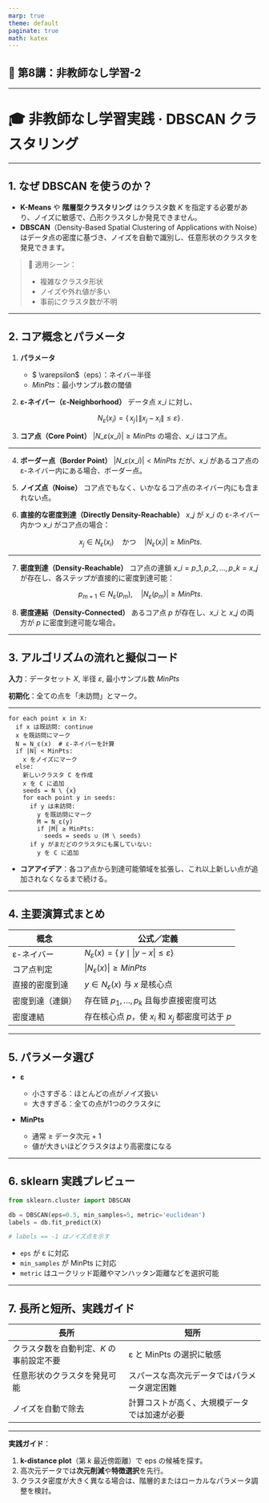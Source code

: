```yaml
---
marp: true
theme: default
paginate: true
math: katex
---
```


<style>
section {
  font-family: "Microsoft YaHei", "PingFang SC", "Source Han Sans", "Noto Sans CJK SC", sans-serif;
}
</style>

## <!-- fit -->📘 第8講：非教師なし学習-2

---

# 🎓 非教師なし学習実践 · DBSCAN クラスタリング

---

## 1. なぜ DBSCAN を使うのか？

* **K-Means** や **階層型クラスタリング** はクラスタ数 $K$ を指定する必要があり、ノイズに敏感で、凸形クラスタしか発見できません。
* **DBSCAN**（Density-Based Spatial Clustering of Applications with Noise）はデータ点の密度に基づき、ノイズを自動で識別し、任意形状のクラスタを発見できます。

> 🔑 適用シーン：
>
> * 複雑なクラスタ形状
> * ノイズや外れ値が多い
> * 事前にクラスタ数が不明

---

## 2. コア概念とパラメータ

1. **パラメータ**

   * $
     \varepsilon$（eps）：ネイバー半径
   * $\mathit{MinPts}$：最小サンプル数の閾値

2. **ε-ネイバー（ε-Neighborhood）**
   データ点 $x\_i$ に対し、

   $$
   N_{\varepsilon}(x_i) = \{\,x_j \mid \|x_j - x_i\| \le \varepsilon\}\,.
   $$

3. **コア点（Core Point）**
   $|N\_{\varepsilon}(x\_i)| \ge \mathit{MinPts}$ の場合、$x\_i$ はコア点。

---

4. **ボーダー点（Border Point）**
   $|N\_{\varepsilon}(x\_i)| < \mathit{MinPts}$ だが、$x\_i$ があるコア点の ε-ネイバー内にある場合、ボーダー点。

5. **ノイズ点（Noise）**
   コア点でもなく、いかなるコア点のネイバー内にも含まれない点。

6. **直接的な密度到達（Directly Density-Reachable）**
   $x\_j$ が $x\_i$ の ε-ネイバー内かつ $x\_i$ がコア点の場合：

   $$
   x_j \in N_{\varepsilon}(x_i)
   \quad\text{かつ}\quad
   |N_{\varepsilon}(x_i)| \ge \mathit{MinPts}.
   $$

---

7. **密度到達（Density-Reachable）**
   コア点の連鎖 $x\_i = p\_1, p\_2, \dots, p\_k = x\_j$ が存在し、各ステップが直接的に密度到達可能：

   $$
   p_{m+1} \in N_{\varepsilon}(p_m),\quad |N_{\varepsilon}(p_m)| \ge \mathit{MinPts}.
   $$

8. **密度連結（Density-Connected）**
   あるコア点 $p$ が存在し、$x\_i$ と $x\_j$ の両方が $p$ に密度到達可能な場合。

---

## 3. アルゴリズムの流れと擬似コード

**入力**：データセット $X$, 半径 $\varepsilon$, 最小サンプル数 $\mathit{MinPts}$

**初期化**：全ての点を「未訪問」とマーク。

---

```text
for each point x in X:
  if x は既訪問: continue
  x を既訪問にマーク
  N = N_ε(x)  # ε-ネイバーを計算
  if |N| < MinPts:
    x をノイズにマーク
  else:
    新しいクラスタ C を作成
    x を C に追加
    seeds = N \ {x}
    for each point y in seeds:
      if y は未訪問:
        y を既訪問にマーク
        M = N_ε(y)
        if |M| ≥ MinPts:
          seeds = seeds ∪ (M \ seeds)
      if y がまだどのクラスタにも属していない:
        y を C に追加
```

* **コアアイデア**：各コア点から到達可能領域を拡張し、これ以上新しい点が追加されなくなるまで続ける。

---

## 4. 主要演算式まとめ

| 概念       | 公式／定義 |
| -------- | ------------------------------------------------------------ |
| ε-ネイバー   | $N_\varepsilon(x) = \{\,y \mid \|y - x\| \le \varepsilon\}$ |
| コア点判定    | $\lvert N_\varepsilon(x)\rvert \ge \mathit{MinPts}$          |
| 直接的密度到達  | $y \in N_\varepsilon(x)$ 与 $x$ 是核心点                          |
| 密度到達（連鎖） | 存在链 $p_1,\dots,p_k$ 且每步直接密度可达                                |
| 密度連結     | 存在核心点 $p$，使 $x_i$ 和 $x_j$ 都密度可达于 $p$                         |

---

## 5. パラメータ選び

* **ε**

  * 小さすぎる：ほとんどの点がノイズ扱い
  * 大きすぎる：全ての点が1つのクラスタに

* **MinPts**

  * 通常 ≥ データ次元 + 1
  * 値が大きいほどクラスタはより高密度になる

---

## 6. sklearn 実践プレビュー

```python
from sklearn.cluster import DBSCAN

db = DBSCAN(eps=0.5, min_samples=5, metric='euclidean')
labels = db.fit_predict(X)

# labels == -1 はノイズ点を示す
```

* `eps` が ε に対応
* `min_samples` が MinPts に対応
* `metric` はユークリッド距離やマンハッタン距離などを選択可能

---

## 7. 長所と短所、実践ガイド

| 長所                       | 短所                     |
| ------------------------ | ---------------------- |
| クラスタ数を自動判定、$K$ の事前設定不要 | ε と MinPts の選択に敏感      |
| 任意形状のクラスタを発見可能           | スパースな高次元データではパラメータ選定困難 |
| ノイズを自動で除去                | 計算コストが高く、大規模データでは加速が必要 |

---

**実践ガイド**：

1. **k-distance plot**（第 $k$ 最近傍距離）で eps の候補を探す。
2. 高次元データでは**次元削減**や**特徴選択**を先行。
3. クラスタ密度が大きく異なる場合は、階層的またはローカルなパラメータ調整を検討。
